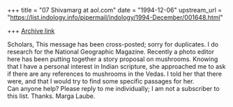 +++
title = "07 Shivamarg at aol.com"
date = "1994-12-06"
upstream_url = "https://list.indology.info/pipermail/indology/1994-December/001648.html"

+++
[Archive link](https://list.indology.info/pipermail/indology/1994-December/001648.html)

Scholars,
This message has been cross-posted; sorry for duplicates.
I do research for the National Geographic Magazine.  Recently a photo editor
here has been putting together a story proposal on mushrooms.  Knowing that I
have a personal interest in Indian scripture, she approached me to ask if
there are any references to mushrooms in the Vedas.  I told her that there
were, and that I would try to find some specific passages for her.  
Can anyone help?
Please reply to me individually; I am not a subscriber to this list.
Thanks.
Marga Laube.   





